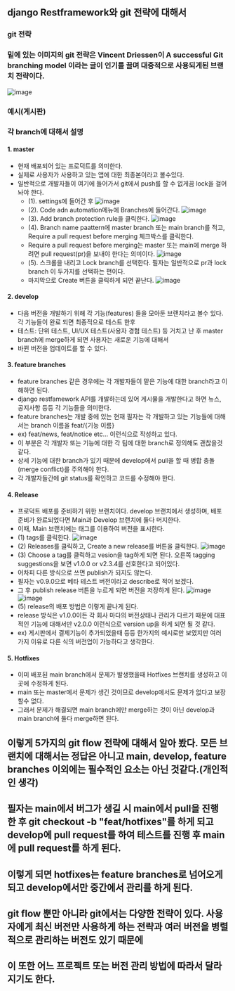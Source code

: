 ## django Restframework와 git 전략에 대해서

### git 전략
### 밑에 있는 이미지의 git 전략은 Vincent Driessen이 A successful Git branching model 이라는 글이 인기를 끌며 대중적으로 사용되게된 브랜치 전략이다.
![image](https://github.com/chahyeonuk/django-restframework/assets/90748800/619c6eeb-1f50-4870-86bd-db8eafda961c)

### 예시(게시판)
### 각 branch에 대해서 설명

#### 1. master
* 현재 배포되어 있는 프로덕트를 의미한다.
* 실제로 사용자가 사용하고 있는 앱에 대한 최종본이라고 볼수있다.
* 일반적으로 개발자들이 여기에 들어가서 git에서 push를 할 수 없게끔 lock을 걸어놔야 한다.
  * (1). settings에 들어간 후
![image](https://github.com/chahyeonuk/django-restframework/assets/90748800/e2ca3e4d-0876-46ee-9208-dadb1b48d5f7)
  * (2). Code adn automation메뉴에 Branches에 들어간다.
![image](https://github.com/chahyeonuk/django-restframework/assets/90748800/039c619b-6dda-4df1-ab89-ef1e9dd544d0)
  * (3). Add branch protection rule을 클릭한다.
![image](https://github.com/chahyeonuk/django-restframework/assets/90748800/e0736a97-959c-4352-854b-1dcbb0ffac22)
  * (4). Branch name paattern에 master branch 또는 main branch를 적고, Require a pull request before merging 체크박스를 클릭한다.
  * Require a pull request before merging는 master 또는 main에 merge 하려면 pull request(pr)을 보내야 한다는 의미이다.
![image](https://github.com/chahyeonuk/django-restframework/assets/90748800/95933d09-7497-4e4d-8c16-82111adb168d)
  * (5). 스크롤을 내리고 Lock branch를 선택한다. 필자는 일반적으로 pr과 lock branch 이 두가지를 선택하는 편이다. 
  * 마지막으로 Create 버튼을 클릭하게 되면 끝난다.
![image](https://github.com/chahyeonuk/django-restframework/assets/90748800/ce9a7533-7364-4f5d-9024-0a87c7d89788)

#### 2. develop 
* 다음 버전을 개발하기 위해 각 기능(features) 들을 모아둔 브랜치라고 볼수 있다. 각 기능들이 완료 되면 최종적으로 테스트 한후
* 테스트: 단위 테스트, UI/UX 테스트(사용자 경험 테스트) 등 거치고 난 후 master branch에 merge하게 되면 사용자는 새로운 기능에 대해서
* 바뀐 버전을 업데이트를 할 수 있다.

#### 3. feature branches 
* feature branches 같은 경우에는 각 개발자들이 맡은 기능에 대한 branch라고 이해하면 된다.
* django restfamework API를 개발하는데 있어 게시물을 개발한다고 하면 뉴스, 공지사항 등등 각 기능들을 의미한다.
* feature branches는 개발 중에 있는 현재 필자는 각 개발하고 있는 기능들에 대해서는 branch 이름을 feat/{기능 이름}
* ex) feat/news, feat/notice etc... 이런식으로 작성하고 있다.
* 이 부분은 각 개발자 또는 기능에 대한 각 팀에 대한 branch로 정의해도 괜찮을것 같다.
* 상세 기능에 대한 branch가 있기 때문에 develop에서 pull을 할 때 병합 충돌(merge conflict)를 주의해야 한다.
* 각 개발자들간에 git status를 확인하고 코드를 수정해야 한다.

#### 4. Release
* 프로덕트 배포를 준비하기 위한 브랜치이다. develop 브랜치에서 생성하며, 배포 준비가 완료되었다면 Main과 Develop 브랜치에 둘다 머지한다.
* 이때, Main 브랜치에는 태그를 이용하여 버전을 표시한다.
 * (1) tags를 클릭한다. 
![image](https://github.com/chahyeonuk/django-restframework/assets/90748800/8cb4cd64-3457-41ff-a65d-edf21e33aab4)
 * (2) Releases를 클릭하고, Create a new release를 버튼을 클릭한다.
![image](https://github.com/chahyeonuk/django-restframework/assets/90748800/06bf2956-807c-4b0c-be8a-0e3ac69d8323)
 * (3) Choose a tag를 클릭하고 vesion을 tag하게 되면 된다. 오른쪽 tagging suggestions을 보면 v1.0.0 or v2.3.4를 선호한다고 되어있다.
 * 어차피 다른 방식으로 쓰면 publish가 되지도 않는다.
 * 필자는 v0.9.0으로 베타 테스트 버전이라고 describe로 적어 보겠다.
 * 그 후 publish release 버튼을 누르게 되면 버전을 저장하게 된다.
![image](https://github.com/chahyeonuk/django-restframework/assets/90748800/7d8e3a8f-f5ff-4b8a-8d8d-3f13ba2e3446)
![image](https://github.com/chahyeonuk/django-restframework/assets/90748800/607bb199-12e8-44f9-bb29-ea372da08d74)
 * (5) release의 배포 방법은 이렇게 끝나게 된다.
 * release 방식은 v1.0.0이든 각 회사 마다의 버전상태나 관리가 다르기 때문에 대표적인 기능에 대해서만 v2.0.0 이런식으로 version up을 하게 되면 될 것 같다.
 * ex) 게시판에서 결제기능이 추가되었을때 등등 한가지의 예시로만 보였지만 여러 가지 이유로 다른 식의 버전업이 가능하다고 생각한다.
  
#### 5. Hotfixes
* 이미 배포된 main branch에서 문제가 발생했을때 Hotfixes 브랜치를 생성하고 이 곳에 수정하게 된다.
* main 또는 master에서 문제가 생긴 것이므로 develop에서도 문제가 없다고 보장 할수 없다.
* 그래서 문제가 해결되면 main branch에만 merge하는 것이 아닌 develop과 main branch에 둘다 merge하면 된다.

## 이렇게 5가지의 git flow 전략에 대해서 알아 봤다. 모든 브랜치에 대해서는 정답은 아니고 main, develop, feature branches 이외에는 필수적인 요소는 아닌 것같다.(개인적인 생각)
## 필자는 main에서 버그가 생길 시 main에서 pull을 진행 한 후 git checkout -b "feat/hotfixes"를 하게 되고 develop에 pull request를 하여 테스트를 진행 후 main에 pull request를 하게 된다.
## 이렇게 되면 hotfixes는 feature branches로 넘어오게 되고 develop에서만 중간에서 관리를 하게 된다.
## git flow 뿐만 아니라 git에서는 다양한 전략이 있다. 사용자에게 최신 버전만 사용하게 하는 전략과 여러 버전을 병렬적으로 관리하는 버전도 있기 때문에 
## 이 또한 어느 프로젝트 또는 버전 관리 방법에 따라서 달라지기도 한다.




